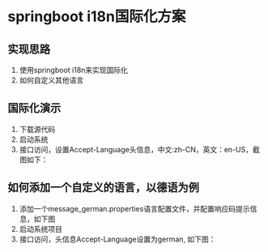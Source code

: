 # springboot i18n国际化方案
## 实现思路
1. 使用springboot i18n来实现国际化
2. 如何自定义其他语言

## 国际化演示
1. 下载源代码
2. 启动系统
3. 接口访问，设置Accept-Language头信息，中文:zh-CN，英文：en-US，截图如下：

## 如何添加一个自定义的语言，以德语为例
1. 添加一个message_german.properties语言配置文件，并配置响应码提示信息，如下图
2. 启动系统项目
3. 接口访问，头信息Accept-Language设置为german, 如下图：
